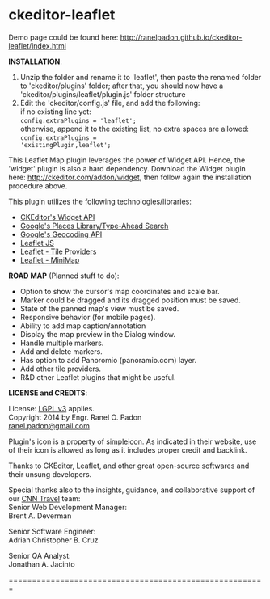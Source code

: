 ckeditor-leaflet
================
Demo page could be found here: http://ranelpadon.github.io/ckeditor-leaflet/index.html

<strong>INSTALLATION</strong>:<br>
1) Unzip the folder and rename it to 'leaflet', then paste the renamed folder to 'ckeditor/plugins' folder; after that, you should now have a 'ckeditor/plugins/leaflet/plugin.js' folder structure<br>
2) Edit the 'ckeditor/config.js' file, and add the following:<br>
    if no existing line yet:<br>
      <code>config.extraPlugins = 'leaflet';</code><br>
    otherwise, append it to the existing list, no extra spaces are allowed:<br>
      <code>config.extraPlugins = 'existingPlugin,leaflet';</code><br>

This Leaflet Map plugin leverages the power of Widget API. Hence, the 'widget' plugin is also a hard dependency. Download the Widget plugin here: http://ckeditor.com/addon/widget, then follow again the installation procedure above.<br>

This plugin utilizes the following technologies/libraries: <br><ul>
<li><a href="http://docs.ckeditor.com/#!/api/CKEDITOR.plugins.widget">CKEditor's Widget API</a></li>
<li><a href="https://developers.google.com/maps/documentation/javascript/places-autocomplete">Google's Places Library/Type-Ahead Search</a></li>
<li><a href="https://developers.google.com/maps/documentation/geocoding/">Google's Geocoding API</a></li>
<li><a href="http://leafletjs.com/">Leaflet JS</a></li>
<li><a href="https://github.com/leaflet-extras/leaflet-providers">Leaflet - Tile Providers</a></li>
<li><a href="https://github.com/Norkart/Leaflet-MiniMap">Leaflet - MiniMap</a></li>
</ul>

<strong>ROAD MAP</strong> (Planned stuff to do):<br><ul>
<li>Option to show the cursor's map coordinates and scale bar.</li>
<li>Marker could be dragged and its dragged position must be saved.</li>
<li>State of the panned map's view must be saved.</li>
<li>Responsive behavior (for mobile pages).
<li>Ability to add map caption/annotation
<li>Display the map preview in the Dialog window.</li>
<li>Handle multiple markers.</li>
<li>Add and delete markers.</li>
<li>Has option to add Panoromio (panoramio.com) layer.</li>
<li>Add other tile providers.</li>
<li>R&D other Leaflet plugins that might be useful.</li>
</ul>

<strong>LICENSE and CREDITS</strong>:<br>

License: <a href="https://www.gnu.org/licenses/lgpl.html">LGPL v3</a> applies.<br>
Copyright 2014 by Engr. Ranel O. Padon<br>
ranel.padon@gmail.com<br>

Plugin's icon is a property of <a href="http://simpleicon.com/">simpleicon</a>.
As indicated in their website, use of their icon is allowed as long as it includes proper credit and backlink.

Thanks to CKEditor, Leaflet, and other great open-source softwares and their unsung developers.<br>

Special thanks also to the insights, guidance, and collaborative support of our <a href="http://travel.cnn.com">CNN Travel</a> team:<br>
Senior Web Development Manager:<br>
Brent A. Deverman<br>

Senior Software Engineer:<br>
Adrian Christopher B. Cruz<br>

Senior QA Analyst:<br>
Jonathan A. Jacinto<br>

=======================================================







